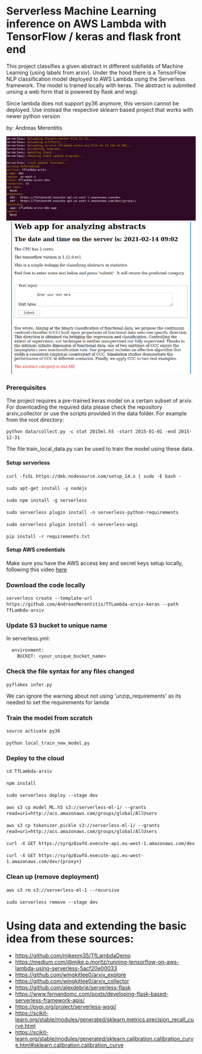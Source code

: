 # Serverless Machine Learning inference on AWS Lambda with TensorFlow / keras and flask front end

This project classifies a given abstract in different subfields of Machine Learning (using labels from arxiv). 
Under the hood there is a TensorFlow NLP classification model deployed to AWS Lambda using the Serverless framework.
The model is trained locally with keras. The abstract is submited unsing a web form that is powered by flask and
wsgi. 

Since lambda does not support py36 anymore, this version cannot be deployed. 
Use instead the respective sklearn based project that works with newer python version 

by: Andreas Merentitis

![relative path 6](/deploy.png?raw=true "deploy.png")
![relative path 1](/infer.png?raw=true "infer.png")

### Prerequisites

The project requires a pre-trained keras model on a certain subset of arxiv. 
For downloading the required data please check the repository arxiv_collector
or use the scripts provided in the data folder. For example from the root 
directory:

```
python data/collect.py -c stat 2015ml.h5 -start 2015-01-01 -end 2015-12-31
```

The file train_local_data.py can be used to train the model using these data.


#### Setup serverless

```  
curl -fsSL https://deb.nodesource.com/setup_14.x | sudo -E bash -

sudo apt-get install -y nodejs

sudo npm install -g serverless

sudo serverless plugin install -n serverless-python-requirements

sudo serverless plugin install -n serverless-wsgi

pip install -r requirements.txt

```
#### Setup AWS credentials

Make sure you have the AWS access key and secret keys setup locally, following this video [here](https://www.youtube.com/watch?v=KngM5bfpttA)

### Download the code locally

```  
serverless create --template-url https://github.com/AndreasMerentitis/TfLambda-arxiv-keras --path TfLambda-arxiv
```

### Update S3 bucket to unique name
In serverless.yml:
```  
  environment:
    BUCKET: <your_unique_bucket_name> 
```

### Check the file syntax for any files changed 
```
pyflakes infer.py

```
We can ignore the warning about not using 'unzip_requirements' as its needed to set the requirements for lamda 

### Train the model from scratch

```
source activate py36

python local_train_new_model.py 

```


### Deploy to the cloud  


```
cd TfLambda-arxiv

npm install

sudo serverless deploy --stage dev

aws s3 cp model_ML.h5 s3://serverless-ml-1/ --grants read=uri=http://acs.amazonaws.com/groups/global/AllUsers

aws s3 cp tokenizer.pickle s3://serverless-ml-1/ --grants read=uri=http://acs.amazonaws.com/groups/global/AllUsers

curl -X GET https://syrqz8iwfd.execute-api.eu-west-1.amazonaws.com/dev

curl -X GET https://syrqz8iwfd.execute-api.eu-west-1.amazonaws.com/dev/{proxy+}

```

### Clean up (remove deployment) 


```
aws s3 rm s3://serverless-ml-1 --recursive

sudo serverless remove --stage dev 
```

# Using data and extending the basic idea from these sources:
* https://github.com/mikepm35/TfLambdaDemo
* https://medium.com/@mike.p.moritz/running-tensorflow-on-aws-lambda-using-serverless-5acf20e00033
* https://github.com/wingkitlee0/arxiv_explore
* https://github.com/wingkitlee0/arxiv_collector
* https://github.com/alexdebrie/serverless-flask
* https://www.fernandomc.com/posts/developing-flask-based-serverless-framework-apis/
* https://pypi.org/project/serverless-wsgi/
* https://scikit-learn.org/stable/modules/generated/sklearn.metrics.precision_recall_curve.html
* https://scikit-learn.org/stable/modules/generated/sklearn.calibration.calibration_curve.html#sklearn.calibration.calibration_curve









